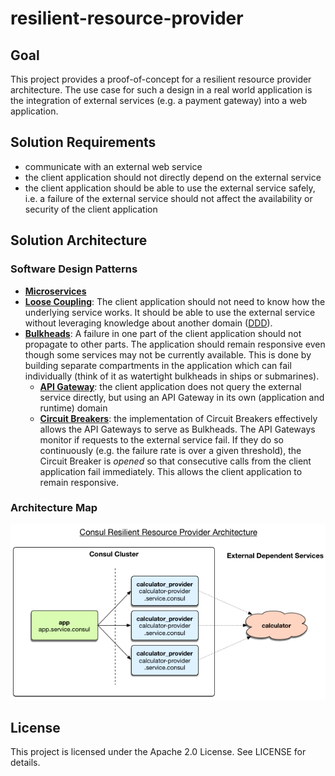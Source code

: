 # resilient-resource-provider

## Goal
This project provides a proof-of-concept for a resilient resource provider architecture. The use case for such a design in a real world application is the integration of external services (e.g. a payment gateway) into a web application.

## Solution Requirements
- communicate with an external web service
- the client application should not directly depend on the external service
- the client application should be able to use the external service safely, i.e. a failure of the external service should not affect the availability or security of the client application

## Solution Architecture
### Software Design Patterns
- [**Microservices**](http://microservices.io)
- [**Loose Coupling**](https://en.wikipedia.org/wiki/Loose_coupling): The client application should not need to know how the underlying service works. It should be able to use the external service without leveraging knowledge about another domain ([DDD](https://en.wikipedia.org/wiki/Domain-driven_design)).
- [**Bulkheads**](https://johnragan.wordpress.com/2009/12/08/release-it-stability-patterns-and-best-practices/): A failure in one part of the client application should not propagate to other parts. The application should remain responsive even though some services may not be currently available. This is done by building separate compartments in the application which can fail individually (think of it as watertight bulkheads in ships or submarines).
  - [**API Gateway**](http://microservices.io/patterns/apigateway.html): the client application does not query the external service directly, but using an API Gateway in its own (application and runtime) domain
  - [**Circuit Breakers**](http://martinfowler.com/bliki/CircuitBreaker.html): the implementation of Circuit Breakers effectively allows the API Gateways to serve as Bulkheads. The API Gateways monitor if requests to the external service fail. If they do so continuously (e.g. the failure rate is over a given threshold), the Circuit Breaker is *opened* so that consecutive calls from the client application fail immediately. This allows the client application to remain responsive.

### Architecture Map

![Architecture Map](https://raw.githubusercontent.com/Shark/resilient-resource-provider/master/docs/architecture/architecture_map.png)

## License
This project is licensed under the Apache 2.0 License. See LICENSE for details.
